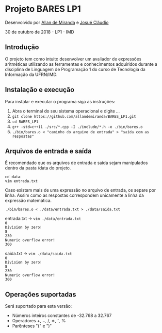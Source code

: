 # Projeto BARES LP1

Desenvolvido  por [Allan de Miranda](https://github.com/allandemiranda)
                e [Josué Cláudio](https://github.com/JO5U3)

30 de outubro de 2018 - LP1 - IMD

## Introdução

O projeto tem como intuito desenvolver um avaliador de expressões aritméticas utilizando as ferramentas e conhecimentos adquiridos durante a disciplina de Linguagem de Programação 1 do curso de Tecnologia da Informação da UFRN/IMD.

## Instalação e execução

Para instalar e executar o programa siga as instruções: 

1. Abra o terminal do seu sistema operacional e digite ...
2. `git clone https://github.com/allandemiranda/BARES_LP1.git`
3. `cd BARES_LP1`
4. `g++ -std=c++11 ./src/*.cpp -I ./include/*.h -o ./bin/bares.o`
5. `./bin/bares.o < "caminho do arquivo de entrada" > "saída com as respostas"`

## Arquivos de entrada e saída

É recomendado que os arquivos de entrada e saída sejam manipulados dentro da pasta /data do projeto.

`cd data`</br>
`vim entrada.txt`

Caso existam mais de uma expressão no arquivo de entrada, os separe por linha. Assim como as respostas correspondem unicamente a linha da expressão matemática.

`./bin/bares.o < ./data/entrada.txt > ./data/saida.txt`


entrada.txt -> `vim ./data/entrada.txt`</br>
`0                          `</br>
`Division by zero!          `</br>
`8                          `</br>
`230                        `</br>
`Numeric overflow error!    `</br>
`300                        `

saida.txt -> `vim ./data/saida.txt`</br>
`0                          `</br>
`Division by zero!          `</br>
`8                          `</br>
`230                        `</br>
`Numeric overflow error!    `</br>
`300                        `</br>

## Operações suportadas

Será suportado para esta versão:

- Números inteiros constantes de -32.768 a 32.767
- Operadores +, −, /, ∗, ˆ, %
- Parênteses "(" e ")"
